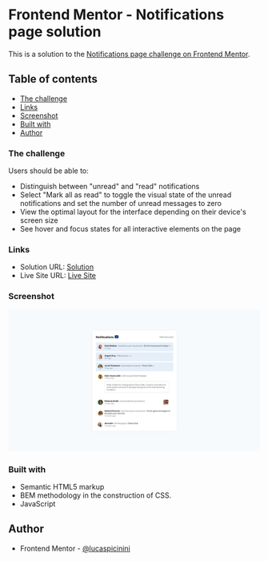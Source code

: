 # Frontend Mentor - Notifications page solution

This is a solution to the [Notifications page challenge on Frontend Mentor](https://www.frontendmentor.io/challenges/notifications-page-DqK5QAmKbC).

## Table of contents

  - [The challenge](#the-challenge)
  - [Links](#links)
  - [Screenshot](#screenshot)
  - [Built with](#built-with)
- [Author](#author)

### The challenge

Users should be able to:

- Distinguish between "unread" and "read" notifications
- Select "Mark all as read" to toggle the visual state of the unread notifications and set the number of unread messages to zero
- View the optimal layout for the interface depending on their device's screen size
- See hover and focus states for all interactive elements on the page

### Links

- Solution URL: [Solution](https://www.frontendmentor.io/solutions/responsive-newsletter-sign-up-with-css-and-js-lHjp4Dqxe8)
- Live Site URL: [Live Site](https://lucaspicinini.github.io/front-end-mentor-challenges/notifications-page-main/)

### Screenshot

![](./my-solution-screenshot.jpg)

### Built with

- Semantic HTML5 markup
- BEM methodology in the construction of CSS.
- JavaScript

## Author

- Frontend Mentor - [@lucaspicinini](https://www.frontendmentor.io/profile/lucaspicinini)
